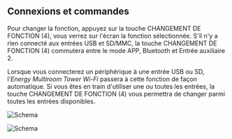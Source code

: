 ## Connexions et commandes

Pour changer la fonction, appuyez sur la touche CHANGEMENT DE FONCTION (4), vous verrez sur l'écran la fonction sélectionnée. S'il n'y a rien connecté aux entrées USB et SD/MMC, la touche CHANGEMENT DE FONCTION (4) commutera entre le mode APP, Bluetooth et Entrée auxiliaire 2.

Lorsque vous connecterez un périphérique à une entrée USB ou SD, l'*Energy Multiroom Tower Wi-Fi* passera à cette fonction de façon automatique.   Si vous êtes en train d'utiliser une ou toutes les entrées, la touche CHANGEMENT DE FONCTION (4) vous permettra de changer parmi toutes les entrées disponibles.

![Schema](http://static.energysistem.com/images/manuals/42677/572237fe1e998.jpg)

![Schema](http://static.energysistem.com/images/manuals/42677/5722380a47506.jpg)
